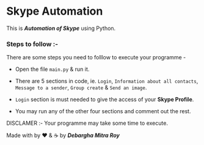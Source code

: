 # Skype Automation

This is ***Automation of Skype*** using Python.

### Steps to follow :-

There are some steps you need to folllow to execute your programme - 

* Open the file `main.py` & run it.

* There are 5 sections in code, ie. `Login`, `Information about all contacts`, `Message to a sender`, `Group create` & `Send an image`.

* `Login` section is must needed to give the access of your **Skype Profile**.

* You may run any of the other four sections and comment out the rest.

DISCLAMER :- Your programme may take some time to execute.

Made with by ❤️ & ☕ by ***Debargha Mitra Roy***